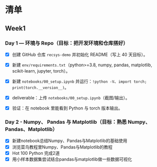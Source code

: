 # 清单

## Week1

### Day 1 — 环境与 Repo（目标：把开发环境和仓库搭好）

- [x] 创建 GitHub 仓库 `recsys-demo` 并初始化 README（写上 40 天目标）。  
- [x] 新建 `env/requirements.txt`（python>=3.8, numpy, pandas, matplotlib, scikit-learn, jupyter, torch）。  
- [x] 新建 `notebooks/00_setup.ipynb` 并运行：`!python -V`、`import torch; print(torch.__version__)`。  
- [x] deliverable：上传 `notebooks/00_setup.ipynb`（截图/输出）。  
- [x] 验证：在 notebook 里能看到 Python 与 torch 版本输出。


### Day 2 - Numpy、 Pandas 与 Matplotlib（目标：熟悉 Numpy、Pandas、Matplotlib）

- [x] 新建notebook总结Numpy、Pandas与Matplotlib的基础使用
- [x] 浏览菜鸟教程里Numpy、Pandas与Matplotlib的教程
- [x] Hot 100 Python 完成2道
- [x] 用小样本数据集尝试结合pandas与matplotlib做一些数据可视化